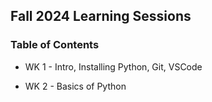 ## Fall 2024 Learning Sessions

### Table of Contents 

- WK 1 - Intro, Installing Python, Git, VSCode

- WK 2 - Basics of Python
